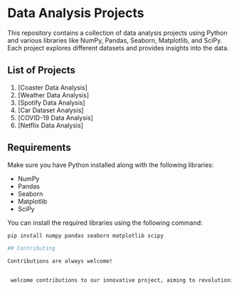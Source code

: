 # Data Analysis Projects

This repository contains a collection of data analysis projects using Python and various libraries like NumPy, Pandas, Seaborn, Matplotlib, and SciPy. Each project explores different datasets and provides insights into the data.

## List of Projects

1. [Coaster Data Analysis]
2. [Weather Data Analysis]
3. [Spotify Data Analysis]
4. [Car Dataset Analysis]
5. [COVID-19 Data Analysis]
6. [Netflix Data Analysis]

## Requirements

Make sure you have Python installed along with the following libraries:

- NumPy
- Pandas
- Seaborn
- Matplotlib
- SciPy

You can install the required libraries using the following command:

```bash
pip install numpy pandas seaborn matplotlib scipy

## Contributing

Contributions are always welcome!


 welcome contributions to our innovative project, aiming to revolutionize  through cutting-edge technology, fostering collaboration, and delivering impactful solutions.




